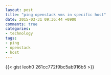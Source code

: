 ```yaml
---
layout: post
title: "ping openstack vms in specific host"
date: 2015-03-31 09:36:44 +0900
comments: true
categories:
- technology
tags:
- ping
- openstack
- host
---
```


{{< gist leoh0 261cc772f9bc5ab916b5 >}}
